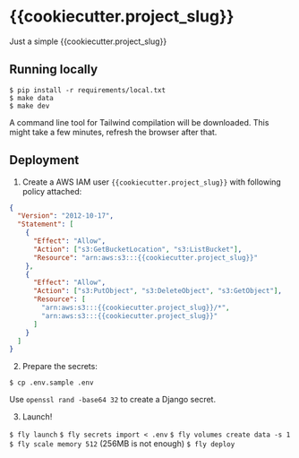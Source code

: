 # {{cookiecutter.project_slug}}

Just a simple {{cookiecutter.project_slug}}

## Running locally

    $ pip install -r requirements/local.txt
    $ make data
    $ make dev

A command line tool for Tailwind compilation will be downloaded. This might take a few minutes, refresh the browser after that.


## Deployment

1. Create a AWS IAM user `{{cookiecutter.project_slug}}` with following policy attached:

```json
{
  "Version": "2012-10-17",
  "Statement": [
    {
      "Effect": "Allow",
      "Action": ["s3:GetBucketLocation", "s3:ListBucket"],
      "Resource": "arn:aws:s3:::{{cookiecutter.project_slug}}"
    },
    {
      "Effect": "Allow",
      "Action": ["s3:PutObject", "s3:DeleteObject", "s3:GetObject"],
      "Resource": [
        "arn:aws:s3:::{{cookiecutter.project_slug}}/*",
        "arn:aws:s3:::{{cookiecutter.project_slug}}"
      ]
    }
  ]
}
```

2. Prepare the secrets:

`$ cp .env.sample .env`

Use `openssl rand -base64 32` to create a Django secret.

3. Launch!

`$ fly launch`
`$ fly secrets import < .env`
`$ fly volumes create data -s 1`
`$ fly scale memory 512` (256MB is not enough)
`$ fly deploy`

